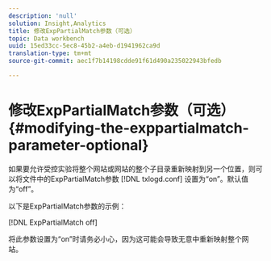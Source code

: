 ```yaml
---
description: 'null'
solution: Insight,Analytics
title: 修改ExpPartialMatch参数（可选）
topic: Data workbench
uuid: 15ed33cc-5ec8-45b2-a4eb-d1941962ca9d
translation-type: tm+mt
source-git-commit: aec1f7b14198cdde91f61d490a235022943bfedb

---
```



# 修改ExpPartialMatch参数（可选）{#modifying-the-exppartialmatch-parameter-optional}

如果要允许受控实验将整个网站或网站的整个子目录重新映射到另一个位置，则可以将文件中的ExpPartialMatch参数 [!DNL txlogd.conf] 设置为“on”。默认值为“off”。

以下是ExpPartialMatch参数的示例：

[!DNL ExpPartialMatch off]

将此参数设置为“on”时请务必小心，因为这可能会导致无意中重新映射整个网站。
